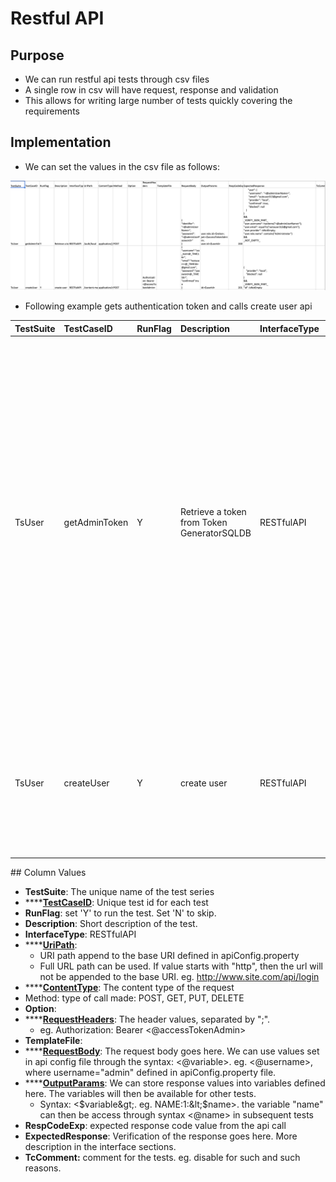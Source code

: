 # Restful API

## Purpose

* We can run restful api tests through csv files
* A single row in csv will have request, response and validation
* This allows for writing large number of tests quickly covering the requirements

## Implementation

* We can set the values in the csv file as follows:

![apiTestData/testCases/TestTestCases\_database.csv](../../../.gitbook/assets/image%20%2872%29.png)

* Following example gets authentication token and calls create user api

<table>
  <thead>
    <tr>
      <th style="text-align:left">TestSuite</th>
      <th style="text-align:left">TestCaseID</th>
      <th style="text-align:left">RunFlag</th>
      <th style="text-align:left">Description</th>
      <th style="text-align:left">InterfaceType</th>
      <th style="text-align:left">UriPath</th>
      <th style="text-align:left">ContentType</th>
      <th style="text-align:left">Method</th>
      <th style="text-align:left">Option</th>
      <th style="text-align:left">RequestHeader</th>
      <th style="text-align:left">TemplateFile</th>
      <th style="text-align:left">RequestBody</th>
      <th style="text-align:left">OutputParam</th>
      <th style="text-align:left">RespCodeExp</th>
      <th style="text-align:left">ExpectedResponse</th>
      <th style="text-align:left">TcComments</th>
    </tr>
  </thead>
  <tbody>
    <tr>
      <td style="text-align:left">TsUser</td>
      <td style="text-align:left">getAdminToken</td>
      <td style="text-align:left">Y</td>
      <td style="text-align:left">Retrieve a token from Token GeneratorSQLDB</td>
      <td style="text-align:left">RESTfulAPI</td>
      <td style="text-align:left">/auth/local</td>
      <td style="text-align:left">application/json</td>
      <td style="text-align:left">Post</td>
      <td style="text-align:left"></td>
      <td style="text-align:left"></td>
      <td style="text-align:left"></td>
      <td style="text-align:left">
        <p>{</p>
        <p>&quot;identifier&quot;: &quot;&lt;@adminUserName&gt;&quot;,</p>
        <p>&quot;password&quot;: &quot;&lt;@adminUserPassword&gt;&quot;</p>
        <p>}</p>
      </td>
      <td style="text-align:left">
        <p>user.role.id:&lt;$roles&gt;; jwt:&lt;$accessTokenAdmin&gt;;</p>
        <p>user.id:&lt;$userId&gt;</p>
      </td>
      <td style="text-align:left">200</td>
      <td style="text-align:left">
        <p>{</p>
        <p>&quot;user&quot;: {</p>
        <p>&quot;username&quot;: &quot;&lt;@adminUserName&gt;&quot;,</p>
        <p>&quot;email&quot;: &quot;autouser313@gmail.com&quot;,</p>
        <p>&quot;provider&quot;: &quot;local&quot;,</p>
        <p>&quot;confirmed&quot;: true,</p>
        <p>&quot;blocked&quot;: null</p>
        <p>}</p>
        <p>}</p>
        <p>&amp;&amp;</p>
        <p>_VERIFY_JSON_PART_</p>
        <p>&quot;user.username&quot;:1: hasItems(&quot;&lt;@adminUserName&gt;&quot;);</p>
        <p>&quot;user.email&quot;:1:: equalTo(&quot;autouser313@gmail.com&quot;);</p>
        <p>&quot;user.provider&quot;:1: isNotEmpty;</p>
        <p>&quot;user.role.name&quot;:1: contains(&quot;Administrator&quot;)</p>
        <p>&amp;&amp;</p>
        <p>_NOT_EMPTY_</p>
      </td>
      <td style="text-align:left"></td>
    </tr>
    <tr>
      <td style="text-align:left">TsUser</td>
      <td style="text-align:left">createUser</td>
      <td style="text-align:left">Y</td>
      <td style="text-align:left">create user</td>
      <td style="text-align:left">RESTfulAPI</td>
      <td style="text-align:left">/content-manager/explorer/user/?source=users-permissions</td>
      <td style="text-align:left">application/x-www-form-urlencoded</td>
      <td style="text-align:left">Post</td>
      <td style="text-align:left"></td>
      <td style="text-align:left">Authorization: Bearer &lt;@accessTokenAdmin&gt;</td>
      <td style="text-align:left"></td>
      <td style="text-align:left">
        <p>{</p>
        <p>&quot;username&quot;:&quot;zzz_test&lt;@_TIME16&gt;&quot;,</p>
        <p>&quot;email&quot;:&quot;testuser+&lt;@_TIME16&gt;@gmail.com&quot;,</p>
        <p>&quot;password&quot;:&quot;password&lt;@_TIME16&gt;&quot;,</p>
        <p>&quot;confirmed&quot;:true</p>
        <p>}</p>
      </td>
      <td style="text-align:left">id:&lt;$userId&gt;</td>
      <td style="text-align:left">201</td>
      <td style="text-align:left">
        <p>{</p>
        <p>&quot;provider&quot;: &quot;local&quot;,</p>
        <p>&quot;blocked&quot;: null</p>
        <p>}</p>
        <p>&amp;&amp;</p>
        <p>_VERIFY_JSON_PART_</p>
        <p>&quot;id&quot;: isNotEmpty</p>
      </td>
      <td style="text-align:left"></td>
    </tr>
  </tbody>
</table>## Column Values

* **TestSuite**: The unique name of the test series
* \*\*\*\*[**TestCaseID**](https://docs.autonomx.io/service-level-testing/interface/rest-api/test-file/testcaseid): Unique test id for each test
* **RunFlag**: set 'Y' to run the test. Set 'N' to skip.
* **Description**: Short description of the test.
* **InterfaceType**: RESTfulAPI
* \*\*\*\*[**UriPath**](https://docs.autonomx.io/service-level-testing/interface/rest-api/test-file/uripath): 
  * URI path append to the base URI defined in apiConfig.property
  * Full URL path can be used. If value starts with "http", then the url will not be appended to the base URI. eg. http://www.site.com/api/login
* \*\*\*\*[**ContentType**](https://docs.autonomx.io/service-level-testing/interface/rest-api/test-file/contenttype): The content type of the request
* Method:  type of call made: POST, GET, PUT, DELETE
* **Option**: 
* \*\*\*\*[**RequestHeaders**](../../test-file/header.md): The header values, separated by ";". 
  * eg. Authorization: Bearer &lt;@accessTokenAdmin&gt;
* **TemplateFile**: 
* \*\*\*\*[**RequestBody**](https://docs.autonomx.io/service-level-testing/interface/rest-api/test-file/requestbody): The request body goes here. We can use values set in api config file through the syntax: &lt;@variable&gt;. eg. &lt;@username&gt;, where username="admin" defined in apiConfig.property file.
* \*\*\*\*[**OutputParams**](../../test-file/outputparam.md): We can store response values into variables defined here. The variables will then be available for other tests.
  *  Syntax: &lt;$variable&gt;. eg. NAME:1:&lt;$name&gt;. the variable "name" can then be access through syntax &lt;@name&gt; in subsequent tests
* **RespCodeExp**: expected response code value from the api call
* **ExpectedResponse**: Verification of the response goes here. More description in the interface sections.
* **TcComment:** comment for the tests. eg. disable for such and such reasons.




